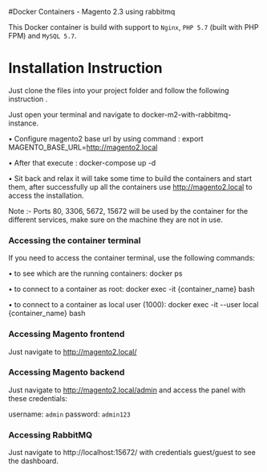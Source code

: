 #Docker Containers - Magento 2.3 using rabbitmq 

This Docker container is build with support to `Nginx`, `PHP 5.7` (built with PHP FPM) and `MySQL 5.7`. 

# Installation Instruction

Just clone the files into your project folder and follow the following instruction .

Just open your terminal and navigate to docker-m2-with-rabbitmq-instance.

• Configure magento2 base url by using command : export MAGENTO_BASE_URL=http://magento2.local

• After that execute : docker-compose up -d

• Sit back and relax it will take some time to build the containers and start them, after successfully up all the containers use http://magento2.local to access the installation.

Note :- Ports 80, 3306, 5672, 15672 will be used by the container for the different services, make sure on the machine they are not in use.

### Accessing the container terminal

If you need to access the container terminal, use the following commands:

•	to see which are the running containers: docker ps

•	to connect to a container as root: docker exec -it {container_name} bash

•	to connect to a container as local user (1000): docker exec -it --user local {container_name} bash

### Accessing Magento frontend

Just navigate to http://magento2.local/

### Accessing Magento backend

Just navigate to http://magento2.local/admin and access the panel with these credentials:

username: `admin`
password: `admin123`

### Accessing RabbitMQ

Just navigate to http://localhost:15672/ with credentials guest/guest to see the dashboard.
